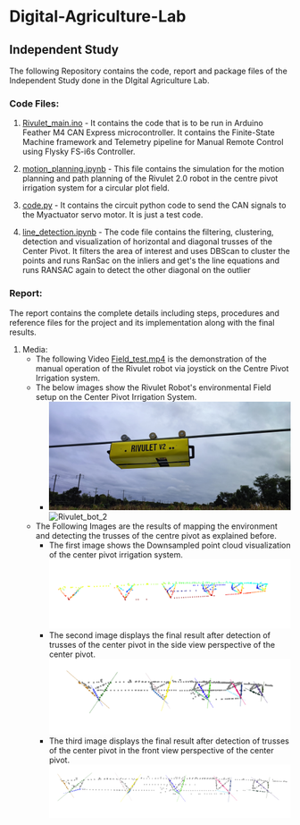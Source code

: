 # Digital-Agriculture-Lab
## Independent Study

The following Repository contains the code, report and package files of the Independent Study done in the DIgital Agriculture Lab. 

### Code Files:

1) [Rivulet_main.ino](Rivulet_2.0/Rivulet_main.ino) - It contains the code that is to be run in Arduino Feather M4 CAN Express microcontroller. It contains the Finite-State Machine framework and Telemetry pipeline for Manual Remote Control using Flysky FS-i6s Controller.

2) [motion_planning.ipynb](Rivulet_2.0/motion_planning.ipynb) - This file contains the simulation for the motion planning and path planning of the Rivulet 2.0 robot in the centre pivot irrigation system for a circular plot field.
   
3) [code.py](Rivulet_2.0/code.py) - It contains the circuit python code to send the CAN signals to the Myactuator servo motor. It is just a test code.

4) [line_detection.ipynb](Rivulet_2.0/line_detection.ipynb) - The code file contains the filtering, clustering, detection and visualization of horizontal and diagonal trusses of the Center Pivot. It filters the area of interest and uses DBScan to cluster the points and runs RanSac on the inliers and get's the line equations and runs RANSAC again to detect the other diagonal on the outlier

### Report: 
   The report contains the complete details including steps, procedures and reference files for the project and its implementation along with the final results.

1. Media: 
   - The following Video [Field_test.mp4](Media/Field_Test.mp4) is the demonstration of the manual operation of the Rivulet robot via joystick on the Centre Pivot Irrigation system.
   - The below images show the Rivulet Robot's environmental Field setup on the Center Pivot Irrigation System.
      - ![Rivulet_bot_1](Media/Rivulet_Bot_img2.jpg) ![Rivulet_bot_2](Media/Rivulet_Bot_img4.jpg)
   - The Following Images are the results of mapping the environment and detecting the trusses of the centre pivot as explained before. 
      - The first image shows the Downsampled point cloud visualization of the center pivot irrigation system. 
         ![Downsampled_Center_Pivot](Media/Downsampled_Center_Pivot.png)
      - The second image displays the final result after detection of trusses of the center pivot in the side view perspective of the center pivot. 
         ![Center_pivot_Side_View](Media/Detected_trusses_CP_Side_view.png)
      - The third image displays the final result after detection of trusses of the center pivot in the front view perspective of the center pivot. 
         ![Center_pivot_Front_View](Media/Detected_trusses_CP_Front_view.png)